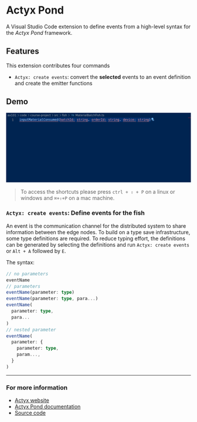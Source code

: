 # Actyx Pond

A Visual Studio Code extension to define events from a high-level syntax for the _Actyx Pond_ framework.

## Features

This extension contributes four commands

- `Actyx: create events`: convert the **selected** events to an event definition and create the emitter functions

## Demo

![newFish](https://raw.githubusercontent.com/Alexander89/actyx-vscode/master/images/create-events.gif)

> To access the shortcuts please press `ctrl + ⇧ + P` on a linux or windows and `⌘+⇧+P` on a mac machine.

### `Actyx: create events`: Define events for the fish

An event is the communication channel for the distributed system to share information between the edge nodes. To build on a type save infrastructure, some type definitions are required. To reduce typing effort, the definitions can be generated by selecting the definitions and run `Actyx: create events` or `Alt + A` followed by `E`.

The syntax:

```typescript
// no parameters
eventName
// parameters
eventName(parameter: type)
eventName(parameter: type, para...)
eventName(
  parameter: type,
  para...
)
// nested parameter
eventName(
  parameter: {
    parameter: type,
    param...,
  }
)
```

---

### For more information

- [Actyx website](https://actyx.com)
- [Actyx Pond documentation](https://developer.actyx.com/docs/how-to/actyx-pond/guides/events)
- [Source code](https://github.com/alexander89/actyx-vscode)
